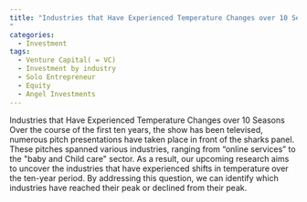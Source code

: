 ```yaml
---
title: "Industries that Have Experienced Temperature Changes over 10 Seasons
"
categories:
  - Investment
tags:
  - Venture Capital( = VC)
  - Investment by industry
  - Solo Entrepreneur
  - Equity
  - Angel Investments
---
```



Industries that Have Experienced Temperature Changes over 10 Seasons
Over the course of the first ten years, the show has been televised, numerous pitch presentations have taken place in front of the sharks panel. These pitches spanned various industries, ranging from “online services” to the "baby and Child care" sector. As a result, our upcoming research aims to uncover the industries that have experienced shifts in temperature over the ten-year period. By addressing this question, we can identify which industries have reached their peak or declined from their peak.